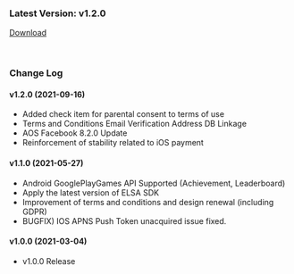 ### Latest Version: v1.2.0

[Download](https://xyuditqzezxs1008973.cdn.ntruss.com/sdk/GamePotUnrealPlugin_V1.2.0_20210916.zip)

<br/>

### Change Log

#### v1.2.0 (2021-09-16)

- Added check item for parental consent to terms of use
- Terms and Conditions Email Verification Address DB Linkage
- AOS Facebook 8.2.0 Update
- Reinforcement of stability related to iOS payment

#### v1.1.0 (2021-05-27)

- Android GooglePlayGames API Supported (Achievement, Leaderboard)
- Apply the latest version of ELSA SDK
- Improvement of terms and conditions and design renewal (including GDPR)
- BUGFIX) IOS APNS Push Token unacquired issue fixed.

#### v1.0.0 (2021-03-04)

- v1.0.0 Release

